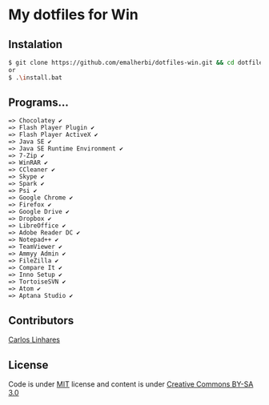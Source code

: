 # My dotfiles for Win

## Instalation

```bash
$ git clone https://github.com/emalherbi/dotfiles-win.git && cd dotfiles-win && .\install.bat
or
$ .\install.bat
```

## Programs...

```
=> Chocolatey ✔
=> Flash Player Plugin ✔
=> Flash Player ActiveX ✔
=> Java SE ✔
=> Java SE Runtime Environment ✔
=> 7-Zip ✔
=> WinRAR ✔
=> CCleaner ✔
=> Skype ✔
=> Spark ✔
=> Psi ✔
=> Google Chrome ✔
=> Firefox ✔
=> Google Drive ✔
=> Dropbox ✔
=> LibreOffice ✔
=> Adobe Reader DC ✔
=> Notepad++ ✔
=> TeamViewer ✔
=> Ammyy Admin ✔
=> FileZilla ✔
=> Compare It ✔
=> Inno Setup ✔
=> TortoiseSVN ✔
=> Atom ✔
=> Aptana Studio ✔
```

Contributors
------------

[Carlos Linhares](https://plus.google.com/117393571272273909691/posts)

## License

Code is under [MIT](https://en.wikipedia.org/wiki/MIT_License) license and content is under [Creative Commons BY-SA 3.0](http://creativecommons.org/licenses/by-sa/3.0/deed.en_US)
